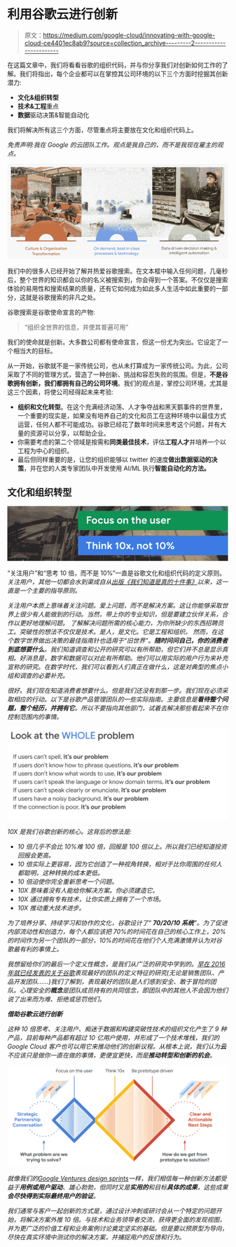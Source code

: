 # 利用谷歌云进行创新

> 原文：<https://medium.com/google-cloud/innovating-with-google-cloud-ce4401ec8ab9?source=collection_archive---------2----------------------->

在这篇文章中，我们将看看谷歌的组织代码，并与你分享我们对创新如何工作的了解。我们将指出，每个企业都可以在掌控其公司环境的以下三个方面时挖掘其创新潜力:

*   **文化&组织转型**
*   **技术&工程**重点
*   **数据**驱动决策&智能自动化

我们将解决所有这三个方面，尽管重点将主要放在文化和组织代码上。

*免责声明:我在 Google 的云团队工作。观点是我自己的，而不是我现在雇主的观点。*

![](img/e5f62c085aa5f736244c701c56971e00.png)

我们中的很多人已经开始了解并热爱谷歌搜索。在文本框中输入任何问题，几毫秒后，整个世界的知识都会以你的名义被搜索到，你会得到一个答案。不仅仅是搜索体验的易用性和搜索结果的质量，还有它如何成为如此多人生活中如此重要的一部分，这就是谷歌搜索的非凡之处。

谷歌搜索是谷歌使命宣言的产物:

> “组织全世界的信息，并使其普遍可用”

我们的使命就是创新。大多数公司都有使命宣言，但这一份尤为突出。它设定了一个相当大的目标。

从一开始，谷歌就不是一家传统公司，也从未打算成为一家传统公司。为此，公司采取了不同的管理方式，营造了一种创新、挑战和容忍失败的氛围。但是，**不是谷歌拥有创新，我们都拥有自己的公司环境**。我们的观点是，掌控公司环境，尤其是这三个因素，将使公司经得起未来考验:

*   **组织和文化转型**。在这个充满经济动荡、人才争夺战和黑天鹅事件的世界里，一个重要的现实是，如果没有培养自己的文化和员工在这种环境中以最佳方式运营，任何人都不可能成功。谷歌已经花了数年时间来思考这个问题，并有大量的资源可以分享，以帮助企业。
*   你需要考虑的第二个领域是按需和**同类最佳技术**，评估**工程人才**并培养一个以工程为中心的组织。
*   最后但同样重要的是，让您的组织能够以 twitter 的速度**做出数据驱动的决策**，并在您的人类专家团队中开发使用 AI/ML 执行**智能自动化的方法。**

## 文化和组织转型

![](img/e1d282b008a3891816aff3989f011e8a.png)

“关注用户”和“思考 10 倍，而不是 10%”一直是谷歌文化和组织代码的定义原则。*关注用户，其他一切都会水到渠成自从[出版《我们知道是真的十件事》](https://about.google/philosophy/)以来，这一直是一个主要的指导原则。*

*关注用户本质上意味着关注问题。爱上问题，而不是解决方案。这让你能够采取世界上很少有人能做到的行动。当然，带上你的专业知识，但是要建立伙伴关系，合作以更好地理解问题。
了解解决问题所需的核心能力，为你所缺少的东西招聘员工。突破性的想法不仅仅是技术。是人，是文化。它是工程和组织。
然而，在这个数字世界做出决策的最佳指南针也适用于“旧世界”。**随时问问自己，你的消费者到底想要什么**。我们知道调查和公开的研究可以有所帮助，但它们并不总是显示真相。好消息是，数字和数据可以对此有所帮助。他们可以用实际的用户行为来补充宣称的研究。在数字时代，我们可以看到人们真正在做什么，这是对典型的焦点小组和调查的必要补充。*

*很好。我们现在知道消费者想要什么。但是我们还没有到那一步。我们现在必须采取相应的行动。以下是谷歌产品管理团队的一些实际指南。主要信息是**看待整个问题，整个经历，并拥有它**。所以不要指向其他部门，试着去解决那些看起来不在你控制范围内的事情。*

*![](img/307d6cf8571da036e5b8ba22be7e021a.png)*

*10X 是我们谷歌创新的核心。这背后的想法是:*

*   *10 倍几乎不会比 10%难 100 倍，回报是 100 倍以上。所以我们已经知道投资回报会更高。*
*   *10 倍实际上更容易，因为它创造了一种视角转换，相对于比你周围的任何人都聪明，这种转换的成本更低。*
*   *10 倍迫使你完全重新思考一个问题。*
*   *10X 意味着没有人能给你解决方案。你必须建造它。*
*   *10X 通过拥有专有技术，让你实质上拥有了一个市场。*
*   *10X 推动重大技术进步。*

*为了培养分享、持续学习和协作的文化，谷歌设计了“ **70/20/10 系统**”。为了促进内部流动性和创造力，每个人都应该把 70%的时间花在自己的核心工作上，20%的时间作为另一个团队的一部分，10%的时间花在他们个人充满激情并认为对谷歌最有利的事情上。*

*我想留给你们的最后一个定义性概念，是我们从广泛的研究中学到的。[早在 2016 年就已经发表的关于谷歌](https://rework.withgoogle.com/print/guides/5721312655835136/)表现最好的团队的定义特征的研究(无论是销售团队、产品开发团队……)我们了解到，表现最好的团队是人们感到安全、敢于冒险的团队。心理安全的**概念**是团队成员持有的共同信念，即团队中的其他人不会因为他们说了出来而为难、拒绝或惩罚他们。*

***借助谷歌云进行创新***

*这种 10 倍思考、关注用户、痴迷于数据和构建突破性技术的组织文化产生了 9 种产品，目前每种产品都有超过 10 亿用户使用，并形成了一个技术堆栈，我们的 Google Cloud 客户也可以用它来推动他们的创新议程。从根本上说，我们认为**云**不应该只是做你一直在做的事情，更便宜更快，而是**推动转型和创新的机会**。*

*![](img/e2849c1beedcfa9b7858284546675894.png)*

*就像我们的[Google Ventures design sprints](http://www.gv.com/sprint/)一样，我们相信每一种创新方法都受益于**用例或用户驱动**、雄心勃勃，但同时又是**实用的**和目标**具体的成果**，这些成果**会尽快得到实际最终用户的验证**。*

*我们通常与客户一起创新的方式是，通过设计冲刺或研讨会从一个特定的问题开始，将解决方案外推 10 倍。与技术和业务领导者交流，获得更全面的发现视图，并为更广泛的价值工程和业务案例讨论奠定坚实的基础。但是要以预原型为导向，尽快在真实环境中测试你的解决方案，并捕捉用户的反馈和行为。*